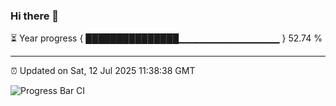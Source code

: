 ### Hi there 👋

⏳ Year progress { ███████████████▁▁▁▁▁▁▁▁▁▁▁▁▁▁▁ } 52.74 %

---

⏰ Updated on Sat, 12 Jul 2025 11:38:38 GMT

![Progress Bar CI](https://github.com/IshwaranRudhara/GIT-ACTION/workflows/Progress%20Bar%20CI/badge.svg)
